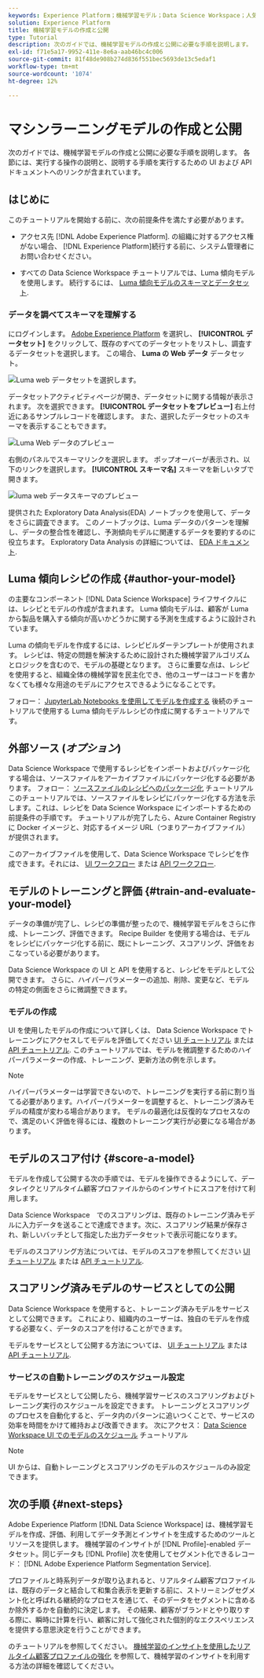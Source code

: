 ```yaml
---
keywords: Experience Platform；機械学習モデル；Data Science Workspace；人気の高いトピック；モデルの作成と公開
solution: Experience Platform
title: 機械学習モデルの作成と公開
type: Tutorial
description: 次のガイドでは、機械学習モデルの作成と公開に必要な手順を説明します。
exl-id: f71e5a17-9952-411e-8e6a-aab46bc4c006
source-git-commit: 81f48de908b274d836f551bec5693de13c5edaf1
workflow-type: tm+mt
source-wordcount: '1074'
ht-degree: 12%

---
```



# マシンラーニングモデルの作成と公開

次のガイドでは、機械学習モデルの作成と公開に必要な手順を説明します。 各節には、実行する操作の説明と、説明する手順を実行するための UI および API ドキュメントへのリンクが含まれています。

## はじめに

このチュートリアルを開始する前に、次の前提条件を満たす必要があります。

- アクセス先 [!DNL Adobe Experience Platform]. の組織に対するアクセス権がない場合、 [!DNL Experience Platform]続行する前に、システム管理者にお問い合わせください。

- すべての Data Science Workspace チュートリアルでは、Luma 傾向モデルを使用します。 続行するには、 [Luma 傾向モデルのスキーマとデータセット](./create-luma-data.md).

### データを調べてスキーマを理解する

にログインします。 [Adobe Experience Platform](https://platform.adobe.com/) を選択し、 **[!UICONTROL データセット]** をクリックして、既存のすべてのデータセットをリストし、調査するデータセットを選択します。 この場合、 **Luma の Web データ** データセット。

![Luma web データセットを選択します。](../images/models-recipes/model-walkthrough/luma-dataset.png)

データセットアクティビティページが開き、データセットに関する情報が表示されます。 次を選択できます。 **[!UICONTROL データセットをプレビュー]** 右上付近にあるサンプルレコードを確認します。 また、選択したデータセットのスキーマを表示することもできます。

![Luma Web データのプレビュー](../images/models-recipes/model-walkthrough/preview-dataset.png)

右側のパネルでスキーマリンクを選択します。 ポップオーバーが表示され、以下のリンクを選択します。 **[!UICONTROL スキーマ名]** スキーマを新しいタブで開きます。

![luma web データスキーマのプレビュー](../images/models-recipes/model-walkthrough/preview-schema.png)

提供された Exploratory Data Analysis(EDA) ノートブックを使用して、データをさらに調査できます。 このノートブックは、Luma データのパターンを理解し、データの整合性を確認し、予測傾向モデルに関連するデータを要約するのに役立ちます。 Exploratory Data Analysis の詳細については、 [EDA ドキュメント](../jupyterlab/eda-notebook.md).

## Luma 傾向レシピの作成 {#author-your-model}

の主要なコンポーネント [!DNL Data Science Workspace] ライフサイクルには、レシピとモデルの作成が含まれます。 Luma 傾向モデルは、顧客が Luma から製品を購入する傾向が高いかどうかに関する予測を生成するように設計されています。

Luma の傾向モデルを作成するには、レシピビルダーテンプレートが使用されます。 レシピは、特定の問題を解決するために設計された機械学習アルゴリズムとロジックを含むので、モデルの基礎となります。 さらに重要な点は、レシピを使用すると、組織全体の機械学習を民主化でき、他のユーザーはコードを書かなくても様々な用途のモデルにアクセスできるようになることです。

フォロー： [JupyterLab Notebooks を使用してモデルを作成する](../jupyterlab/create-a-model.md) 後続のチュートリアルで使用する Luma 傾向モデルレシピの作成に関するチュートリアルです。

## 外部ソース (*オプション*)

Data Science Workspace で使用するレシピをインポートおよびパッケージ化する場合は、ソースファイルをアーカイブファイルにパッケージ化する必要があります。 フォロー： [ソースファイルのレシピへのパッケージ化](./package-source-files-recipe.md) チュートリアル このチュートリアルでは、ソースファイルをレシピにパッケージ化する方法を示します。これは、レシピを Data Science Workspace にインポートするための前提条件の手順です。 チュートリアルが完了したら、Azure Container Registry に Docker イメージと、対応するイメージ URL（つまりアーカイブファイル）が提供されます。

このアーカイブファイルを使用して、Data Science Workspace でレシピを作成できます。それには、 [UI ワークフロー](./import-packaged-recipe-ui.md) または [API ワークフロー](./import-packaged-recipe-api.md).

## モデルのトレーニングと評価 {#train-and-evaluate-your-model}

データの準備が完了し、レシピの準備が整ったので、機械学習モデルをさらに作成、トレーニング、評価できます。 Recipe Builder を使用する場合は、モデルをレシピにパッケージ化する前に、既にトレーニング、スコアリング、評価をおこなっている必要があります。

Data Science Workspace の UI と API を使用すると、レシピをモデルとして公開できます。 さらに、ハイパーパラメーターの追加、削除、変更など、モデルの特定の側面をさらに微調整できます。

### モデルの作成

UI を使用したモデルの作成について詳しくは、 Data Science Workspace でトレーニングにアクセスしてモデルを評価してください [UI チュートリアル](./train-evaluate-model-ui.md) または [API チュートリアル](./train-evaluate-model-api.md). このチュートリアルでは、モデルを微調整するためのハイパーパラメーターの作成、トレーニング、更新方法の例を示します。

>[!NOTE]
>
> ハイパーパラメーターは学習できないので、トレーニングを実行する前に割り当てる必要があります。ハイパーパラメーターを調整すると、トレーニング済みモデルの精度が変わる場合があります。 モデルの最適化は反復的なプロセスなので、満足のいく評価を得るには、複数のトレーニング実行が必要になる場合があります。

## モデルのスコア付け {#score-a-model}

モデルを作成して公開する次の手順では、モデルを操作できるようにして、データレイクとリアルタイム顧客プロファイルからのインサイトにスコアを付けて利用します。

 Data Science Workspace　でのスコアリングは、既存のトレーニング済みモデルに入力データを送ることで達成できます。次に、スコアリング結果が保存され、新しいバッチとして指定した出力データセットで表示可能になります。

モデルのスコアリング方法については、モデルのスコアを参照してください [UI チュートリアル](./score-model-ui.md) または [API チュートリアル](./score-model-api.md).

## スコアリング済みモデルのサービスとしての公開

Data Science Workspace を使用すると、トレーニング済みモデルをサービスとして公開できます。 これにより、組織内のユーザーは、独自のモデルを作成する必要なく、データのスコアを付けることができます。

モデルをサービスとして公開する方法については、 [UI チュートリアル](./publish-model-service-ui.md) または [API チュートリアル](./publish-model-service-api.md).

### サービスの自動トレーニングのスケジュール設定

モデルをサービスとして公開したら、機械学習サービスのスコアリングおよびトレーニング実行のスケジュールを設定できます。 トレーニングとスコアリングのプロセスを自動化すると、データ内のパターンに追いつくことで、サービスの効率を時間をかけて維持および改善できます。 次にアクセス： [Data Science Workspace UI でのモデルのスケジュール](./schedule-models-ui.md) チュートリアル

>[!NOTE]
>
> UI からは、自動トレーニングとスコアリングのモデルのスケジュールのみ設定できます。

## 次の手順 {#next-steps}

Adobe Experience Platform [!DNL Data Science Workspace] は、機械学習モデルを作成、評価、利用してデータ予測とインサイトを生成するためのツールとリソースを提供します。 機械学習のインサイトが [!DNL Profile]-enabled データセット。同じデータも [!DNL Profile] 次を使用してセグメント化できるレコード： [!DNL Adobe Experience Platform Segmentation Service].

プロファイルと時系列データが取り込まれると、リアルタイム顧客プロファイルは、既存のデータと結合して和集合表示を更新する前に、ストリーミングセグメント化と呼ばれる継続的なプロセスを通じて、そのデータをセグメントに含めるか除外するかを自動的に決定します。 その結果、顧客がブランドとやり取りする際に、瞬時に計算を行い、顧客に対して強化された個別的なエクスペリエンスを提供する意思決定を行うことができます。

のチュートリアルを参照してください。 [機械学習のインサイトを使用したリアルタイム顧客プロファイルの強化](./enrich-profile.md) を参照して、機械学習のインサイトを利用する方法の詳細を確認してください。
